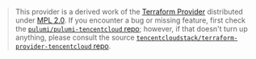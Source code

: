 > This provider is a derived work of the [Terraform Provider](https://github.com/tencentcloudstack/terraform-provider-tencentcloud)
> distributed under [MPL 2.0](https://www.mozilla.org/en-US/MPL/2.0/). If you encounter a bug or missing feature,
> first check the [`pulumi/pulumi-tencentcloud` repo](https://github.com/pulumi/pulumi-tencentcloud/issues); however, if that doesn't turn up anything,
> please consult the source [`tencentcloudstack/terraform-provider-tencentcloud` repo](https://github.com/tencentcloudstack/terraform-provider-tencentcloud/issues).

